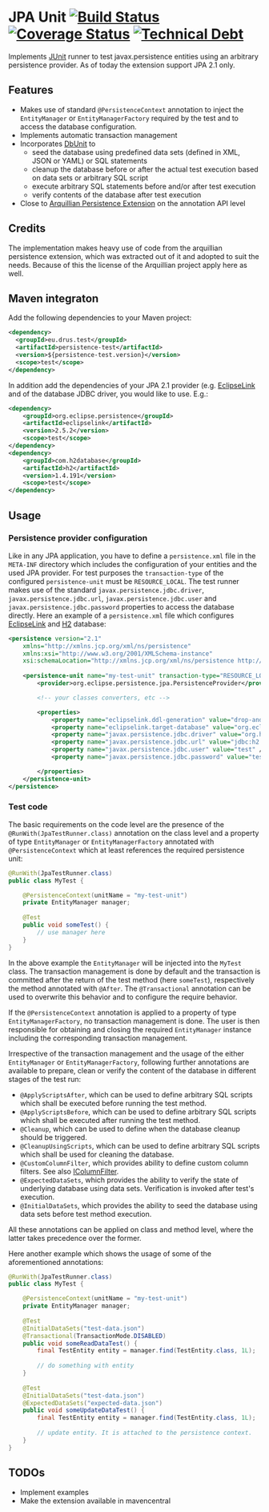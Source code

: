 # JPA Unit [![Build Status](https://travis-ci.org/dadrus/jpa-unit.svg?branch=master)](https://travis-ci.org/dadrus/jpa-unit) [![Coverage Status](https://img.shields.io/sonar/http/sonarqube.com/eu.drus.test:jpa-unit/coverage.svg?maxAge=3600)](https://sonarqube.com/dashboard/index?id=eu.drus.test%3Ajpa-unit) [![Technical Debt](https://img.shields.io/sonar/http/sonarqube.com/eu.drus.test:jpa-unit/tech_debt.svg?maxAge=3600)](https://sonarqube.com/component_measures/?id=eu.drus.test%3Ajpa-unit)

Implements [JUnit](http://junit.org) runner to test javax.persistence entities using an arbitrary persistence provider. As of today
the extension support JPA 2.1 only.

## Features

- Makes use of standard `@PersistenceContext` annotation to inject the `EntityManager` or `EntityManagerFactory` required by the test and to access the database configuration.
- Implements automatic transaction management
- Incorporates [DbUnit](http://dbunit.sourceforge.net) to
	- seed the database using predefined data sets (defined in XML, JSON or YAML) or SQL statements
	- cleanup the database before or after the actual test execution based on data sets or arbitrary SQL script
	- execute arbitrary SQL statements before and/or after test execution
	- verify contents of the database after test execution
- Close to [Arquillian Persistence Extension](http://arquillian.org/modules/persistence-extension) on the annotation API level
	
## Credits

The implementation makes heavy use of code from the arquillian persistence extension, which was extracted out of it and adopted to suit the needs.
Because of this the license of the Arquillian project apply here as well.

## Maven integraton

Add the following dependencies to your Maven project:

```xml
<dependency>
  <groupId>eu.drus.test</groupId>
  <artifactId>persistence-test</artifactId>
  <version>${persistence-test.version}</version>
  <scope>test</scope>
</dependency>
```

In addition add the dependencies of your JPA 2.1 provider (e.g. [EclipseLink](http://www.eclipse.org/eclipselink) and of the database JDBC driver, you would like to use.
E.g.:

```xml
<dependency>
    <groupId>org.eclipse.persistence</groupId>
    <artifactId>eclipselink</artifactId>
    <version>2.5.2</version>
    <scope>test</scope>
</dependency>
<dependency>
    <groupId>com.h2database</groupId>
    <artifactId>h2</artifactId>
    <version>1.4.191</version>
    <scope>test</scope>
</dependency>
```

## Usage

### Persistence provider configuration

Like in any JPA application, you have to define a `persistence.xml` file in the `META-INF` directory which includes the configuration of your entities
and the used JPA provider. For test purposes the `transaction-type` of the configured `persistence-unit` must be `RESOURCE_LOCAL`. The test runner makes
use of the standard `javax.persistence.jdbc.driver`, `javax.persistence.jdbc.url`, `javax.persistence.jdbc.user` and `javax.persistence.jdbc.password`
properties to access the database directly. Here an example of a `persistence.xml` file which configures [EclipseLink](http://www.eclipse.org/eclipselink)
and [H2](http://www.h2database.com/html/main.html) database:

```xml
<persistence version="2.1"
    xmlns="http://xmlns.jcp.org/xml/ns/persistence" 
	xmlns:xsi="http://www.w3.org/2001/XMLSchema-instance"
    xsi:schemaLocation="http://xmlns.jcp.org/xml/ns/persistence http://www.oracle.com/webfolder/technetwork/jsc/xml/ns/persistence/persistence_2_1.xsd">
	
	<persistence-unit name="my-test-unit" transaction-type="RESOURCE_LOCAL">
        <provider>org.eclipse.persistence.jpa.PersistenceProvider</provider>

        <!-- your classes converters, etc -->

        <properties>
            <property name="eclipselink.ddl-generation" value="drop-and-create-tables" />
            <property name="eclipselink.target-database" value="org.eclipse.persistence.platform.database.H2Platform" />
            <property name="javax.persistence.jdbc.driver" value="org.h2.Driver" />
            <property name="javax.persistence.jdbc.url" value="jdbc:h2:mem:serviceEnablerDB;DB_CLOSE_DELAY=-1" />
            <property name="javax.persistence.jdbc.user" value="test" />
            <property name="javax.persistence.jdbc.password" value="test" />

        </properties>
    </persistence-unit>
</persistence>
```

### Test code

The basic requirements on the code level are the presence of the `@RunWith(JpaTestRunner.class)` annotation on the class level and a property of type 
`EntityManager` or `EntityManagerFactory` annotated with `@PersistenceContext` which at least references the required persistence unit:

```java
@RunWith(JpaTestRunner.class)
public class MyTest {

    @PersistenceContext(unitName = "my-test-unit")
    private EntityManager manager;
	
	@Test
	public void someTest() {
		// use manager here
	}
}
```

In the above example the `EntityManager` will be injected into the `MyTest` class. The transaction management is done by default and the transaction is
committed after the return of the test method (here `someTest`), respectively the method annotated with `@After`. The `@Transactional` annotation can be
used to overwrite this behavior and to configure the require behavior.

If the `@PersistenceContext` annotation is applied to a property of type `EntityManagerFactory`, no transaction management is done. The user is then
responsible for obtaining and closing the required `EntityManager` instance including the corresponding transaction management.

Irrespective of the transaction management and the usage of the either `EntityManager` or `EntityManagerFactory`, following further annotations are
available to prepare, clean or verify the content of the database in different stages of the test run:

- `@ApplyScriptsAfter`, which can be used to define arbitrary SQL scripts which shall be executed before running the test method.
- `@ApplyScriptsBefore`, which can be used to define arbitrary SQL scripts which shall be executed after running the test method.
- `@Cleanup`, which can be used to define when the database cleanup should be triggered.
- `@CleanupUsingScripts`, which can be used to define arbitrary SQL scripts which shall be used for cleaning the database.
- `@CustomColumnFilter`, which provides ability to define custom column filters. See also [IColumnFilter](http://www.dbunit.org/faq.html#columnfilter).
- `@ExpectedDataSets`, which provides the ability to verify the state of underlying database using data sets. Verification is invoked after test's execution.
- `@InitialDataSets`, which provides the ability to seed the database using data sets before test method execution.

All these annotations can be applied on class and method level, where the latter takes precedence over the former.

Here another example which shows the usage of some of the aforementioned annotations:

```java
@RunWith(JpaTestRunner.class)
public class MyTest {

    @PersistenceContext(unitName = "my-test-unit")
    private EntityManager manager;
	
	@Test
	@InitialDataSets("test-data.json")
    @Transactional(TransactionMode.DISABLED)
	public void someReadDataTest() {
		final TestEntity entity = manager.find(TestEntity.class, 1L);
		
		// do something with entity
	}
	
	@Test
	@InitialDataSets("test-data.json")
	@ExpectedDataSets("expected-data.json")
	public void someUpdateDataTest() {
		final TestEntity entity = manager.find(TestEntity.class, 1L);
		
		// update entity. It is attached to the persistence context.
	}
}
```

## TODOs

- Implement examples
- Make the extension available in mavencentral
